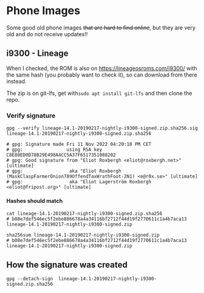 # Phone Images

Some good old phone images ~~that are hard to find online~~, but they are very old and do not receive updates!!


## i9300 - Lineage

When I checked, the ROM is also on https://lineageosroms.com/i9300/ with the same hash (you probably want to check it), so can download from there instead.

The zip is on git-lfs, get with`sudo apt install git-lfs` and then clone the repo.


### Verify signature

```
gpg --verify lineage-14.1-20190217-nightly-i9300-signed.zip.sha256.sig lineage-14.1-20190217-nightly-i9300-signed.zip.sha256

# gpg: Signature made Fri 11 Nov 2022 04:20:10 PM CET
# gpg:                using RSA key C8E80ED0D78B29E498A4CC5A37F6517351088202
# gpg: Good signature from "Eliot Roxbergh <eliot@roxbergh.net>" [ultimate]
# gpg:                 aka "Eliot Roxbergh (MaskClaspFarmerOnion789OffendTaxWrathFoot-2N1) <e@r0x.se>" [ultimate]
# gpg:                 aka "Eliot Lagerström Roxbergh <eliot@fripost.org>" [ultimate]
```


#### Hashes should match

```
cat lineage-14.1-20190217-nightly-i9300-signed.zip.sha256
# b08e7def546ec5f2ebe886678a4a34116bf2712f44d19f2770611c1a4b7aca13  lineage-14.1-20190217-nightly-i9300-signed.zip

sha256sum lineage-14.1-20190217-nightly-i9300-signed.zip
# b08e7def546ec5f2ebe886678a4a34116bf2712f44d19f2770611c1a4b7aca13  lineage-14.1-20190217-nightly-i9300-signed.zip
```

## How the signature was created
```
gpg --detach-sign  lineage-14.1-20190217-nightly-i9300-signed.zip.sha256
```

